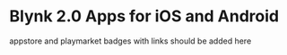 # Blynk 2.0 Apps for iOS and Android

appstore and playmarket badges with links should be added here

